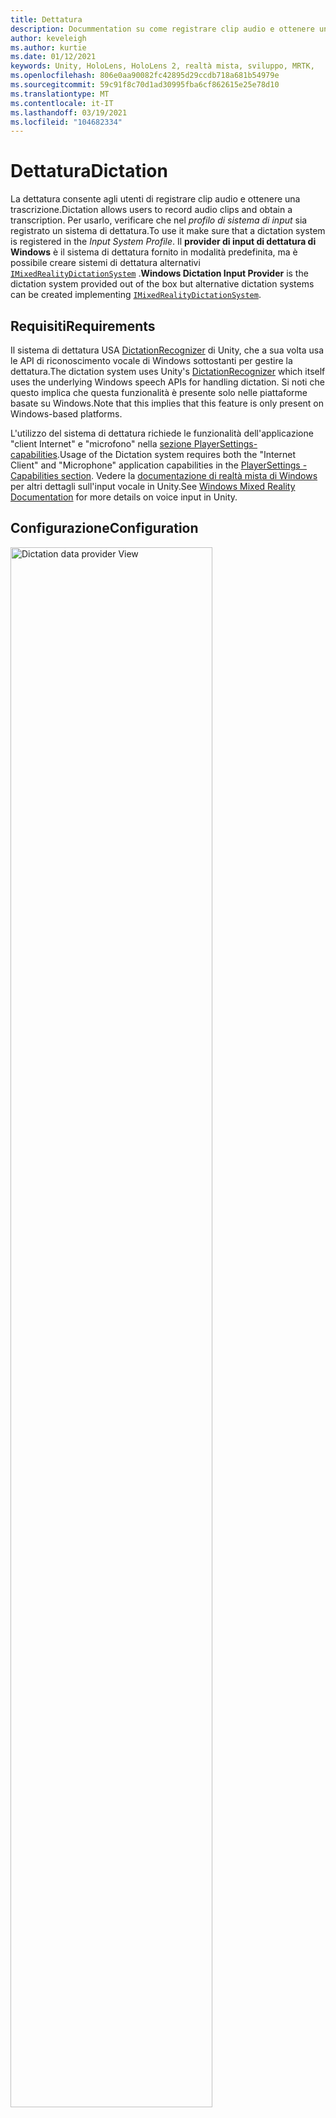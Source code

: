 ```yaml
---
title: Dettatura
description: Docummentation su come registrare clip audio e ottenere una trascrizione in MRTK
author: keveleigh
ms.author: kurtie
ms.date: 01/12/2021
keywords: Unity, HoloLens, HoloLens 2, realtà mista, sviluppo, MRTK,
ms.openlocfilehash: 806e0aa90082fc42895d29ccdb718a681b54979e
ms.sourcegitcommit: 59c91f8c70d1ad30995fba6cf862615e25e78d10
ms.translationtype: MT
ms.contentlocale: it-IT
ms.lasthandoff: 03/19/2021
ms.locfileid: "104682334"
---
```

# <a name="dictation"></a><span data-ttu-id="1d9fe-104">Dettatura</span><span class="sxs-lookup"><span data-stu-id="1d9fe-104">Dictation</span></span>

<span data-ttu-id="1d9fe-105">La dettatura consente agli utenti di registrare clip audio e ottenere una trascrizione.</span><span class="sxs-lookup"><span data-stu-id="1d9fe-105">Dictation allows users to record audio clips and obtain a transcription.</span></span> <span data-ttu-id="1d9fe-106">Per usarlo, verificare che nel *profilo di sistema di input* sia registrato un sistema di dettatura.</span><span class="sxs-lookup"><span data-stu-id="1d9fe-106">To use it make sure that a dictation system is registered in the *Input System Profile*.</span></span> <span data-ttu-id="1d9fe-107">Il **provider di input di dettatura di Windows** è il sistema di dettatura fornito in modalità predefinita, ma è possibile creare sistemi di dettatura alternativi [`IMixedRealityDictationSystem`](xref:Microsoft.MixedReality.Toolkit.Input.IMixedRealityDictationSystem) .</span><span class="sxs-lookup"><span data-stu-id="1d9fe-107">**Windows Dictation Input Provider** is the dictation system provided out of the box but alternative dictation systems can be created implementing [`IMixedRealityDictationSystem`](xref:Microsoft.MixedReality.Toolkit.Input.IMixedRealityDictationSystem).</span></span>

## <a name="requirements"></a><span data-ttu-id="1d9fe-108">Requisiti</span><span class="sxs-lookup"><span data-stu-id="1d9fe-108">Requirements</span></span>

<span data-ttu-id="1d9fe-109">Il sistema di dettatura USA [DictationRecognizer](https://docs.unity3d.com/ScriptReference/Windows.Speech.DictationRecognizer.html) di Unity, che a sua volta usa le API di riconoscimento vocale di Windows sottostanti per gestire la dettatura.</span><span class="sxs-lookup"><span data-stu-id="1d9fe-109">The dictation system uses Unity's [DictationRecognizer](https://docs.unity3d.com/ScriptReference/Windows.Speech.DictationRecognizer.html) which itself uses the underlying Windows speech APIs for handling dictation.</span></span> <span data-ttu-id="1d9fe-110">Si noti che questo implica che questa funzionalità è presente solo nelle piattaforme basate su Windows.</span><span class="sxs-lookup"><span data-stu-id="1d9fe-110">Note that this implies that this feature is only present on Windows-based platforms.</span></span>

<span data-ttu-id="1d9fe-111">L'utilizzo del sistema di dettatura richiede le funzionalità dell'applicazione "client Internet" e "microfono" nella [sezione PlayerSettings-capabilities](https://docs.unity3d.com/Manual/class-PlayerSettingsWSA.html#Capabilities).</span><span class="sxs-lookup"><span data-stu-id="1d9fe-111">Usage of the Dictation system requires both the "Internet Client" and "Microphone" application capabilities in the [PlayerSettings - Capabilities section](https://docs.unity3d.com/Manual/class-PlayerSettingsWSA.html#Capabilities).</span></span>
<span data-ttu-id="1d9fe-112">Vedere la [documentazione di realtà mista di Windows](https://docs.microsoft.com/windows/mixed-reality/voice-input-in-unity#dictation) per altri dettagli sull'input vocale in Unity.</span><span class="sxs-lookup"><span data-stu-id="1d9fe-112">See [Windows Mixed Reality Documentation](https://docs.microsoft.com/windows/mixed-reality/voice-input-in-unity#dictation) for more details on voice input in Unity.</span></span>

## <a name="configuration"></a><span data-ttu-id="1d9fe-113">Configurazione</span><span class="sxs-lookup"><span data-stu-id="1d9fe-113">Configuration</span></span>

<img src="../images/input/DictationDataProvider.png" width="80%" class="center" alt="Dictation data provider View">

<span data-ttu-id="1d9fe-114">Dopo aver configurato un servizio di dettatura, è possibile usare lo [`DictationHandler`](xref:Microsoft.MixedReality.Toolkit.Input.DictationHandler) script per avviare e arrestare la registrazione delle sessioni e ottenere i risultati della trascrizione tramite UnityEvents.</span><span class="sxs-lookup"><span data-stu-id="1d9fe-114">Once you have a dictation service set up, you can use the [`DictationHandler`](xref:Microsoft.MixedReality.Toolkit.Input.DictationHandler) script to start and stop recording sessions and obtain the transcription results via UnityEvents.</span></span>

<img src="../images/input/DictationHandler.png" width="80%" class="center" alt="Dictation Handler View">

- <span data-ttu-id="1d9fe-115">L' **ipotesi di dettatura** viene generata quando l'utente parla con trascrizioni iniziali e approssimative dell'audio acquisite finora.</span><span class="sxs-lookup"><span data-stu-id="1d9fe-115">**Dictation Hypothesis** is raised as the user speaks with early, rough transcriptions of the audio captured so far.</span></span>
- <span data-ttu-id="1d9fe-116">Il **risultato della dettatura** viene generato alla fine di ogni frase, ad esempio quando l'utente esegue la sospensione, con la trascrizione finale dell'audio acquisita finora.</span><span class="sxs-lookup"><span data-stu-id="1d9fe-116">**Dictation Result** is raised at the end of each sentence (i.e. when the user pauses) with the final transcription of the audio captured so far.</span></span>
- <span data-ttu-id="1d9fe-117">La **Dettatura completa** viene generata alla fine della sessione di registrazione con la trascrizione finale completa dell'audio.</span><span class="sxs-lookup"><span data-stu-id="1d9fe-117">**Dictation Complete** is raised at the end of the recording session with the full, final transcription of the audio.</span></span>
- <span data-ttu-id="1d9fe-118">L' **errore di dettatura** viene generato per segnalare gli errori nel servizio di dettatura.</span><span class="sxs-lookup"><span data-stu-id="1d9fe-118">**Dictation Error** is raised to inform of errors in the dictation service.</span></span> <span data-ttu-id="1d9fe-119">La trascrizione in questo caso contiene una descrizione dell'errore.</span><span class="sxs-lookup"><span data-stu-id="1d9fe-119">The transcription in this case contains a description of the error.</span></span>

## <a name="example-scene"></a><span data-ttu-id="1d9fe-120">Scena di esempio</span><span class="sxs-lookup"><span data-stu-id="1d9fe-120">Example scene</span></span>

<span data-ttu-id="1d9fe-121">La scena di **Dettatura** in `MRTK/Examples/Demos/Input/Scenes/Dictation` Mostra lo `DictationHandler` script in uso.</span><span class="sxs-lookup"><span data-stu-id="1d9fe-121">**Dictation** scene in `MRTK/Examples/Demos/Input/Scenes/Dictation` shows the `DictationHandler` script in use.</span></span> <span data-ttu-id="1d9fe-122">Se è necessario un maggiore controllo, è possibile estendere questo script o creare un'implementazione personalizzata [`IMixedRealityDictationHandler`](xref:Microsoft.MixedReality.Toolkit.Input.IMixedRealityDictationHandler) per ricevere direttamente gli eventi di dettatura.</span><span class="sxs-lookup"><span data-stu-id="1d9fe-122">If you need more control, you can either extend this script or create your own implementing [`IMixedRealityDictationHandler`](xref:Microsoft.MixedReality.Toolkit.Input.IMixedRealityDictationHandler) to receive dictation events directly.</span></span>

<img src="../images/input/DictationDemo.png" width="80%" class="center" alt="Demo View">
